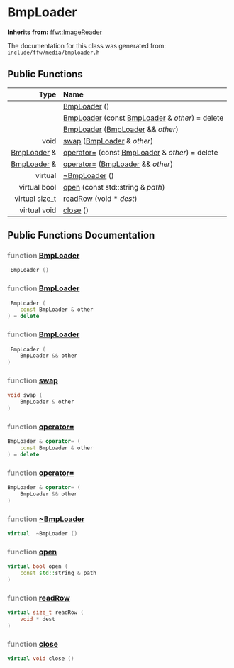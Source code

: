 BmpLoader
===================================


**Inherits from:** [ffw::ImageReader](ffw_ImageReader.html)

The documentation for this class was generated from: `include/ffw/media/bmploader.h`



## Public Functions

| Type | Name |
| -------: | :------- |
|   | [BmpLoader](#c5c545fc) ()  |
|   | [BmpLoader](#7533bc01) (const [BmpLoader](ffw_BmpLoader.html) & _other_) = delete  |
|   | [BmpLoader](#42fdbb67) ([BmpLoader](ffw_BmpLoader.html) && _other_)  |
|  void | [swap](#68edf10b) ([BmpLoader](ffw_BmpLoader.html) & _other_)  |
|  [BmpLoader](ffw_BmpLoader.html) & | [operator=](#319149e9) (const [BmpLoader](ffw_BmpLoader.html) & _other_) = delete  |
|  [BmpLoader](ffw_BmpLoader.html) & | [operator=](#69186e13) ([BmpLoader](ffw_BmpLoader.html) && _other_)  |
|  virtual  | [~BmpLoader](#aaed4bf7) ()  |
|  virtual bool | [open](#c6782eec) (const std::string & _path_)  |
|  virtual size_t | [readRow](#f64860ea) (void * _dest_)  |
|  virtual void | [close](#977d2baa) ()  |


## Public Functions Documentation

### <span style="opacity:0.5;">function</span> <a id="c5c545fc" href="#c5c545fc">BmpLoader</a>

```cpp
 BmpLoader () 
```



### <span style="opacity:0.5;">function</span> <a id="7533bc01" href="#7533bc01">BmpLoader</a>

```cpp
 BmpLoader (
    const BmpLoader & other
) = delete 
```



### <span style="opacity:0.5;">function</span> <a id="42fdbb67" href="#42fdbb67">BmpLoader</a>

```cpp
 BmpLoader (
    BmpLoader && other
) 
```



### <span style="opacity:0.5;">function</span> <a id="68edf10b" href="#68edf10b">swap</a>

```cpp
void swap (
    BmpLoader & other
) 
```



### <span style="opacity:0.5;">function</span> <a id="319149e9" href="#319149e9">operator=</a>

```cpp
BmpLoader & operator= (
    const BmpLoader & other
) = delete 
```



### <span style="opacity:0.5;">function</span> <a id="69186e13" href="#69186e13">operator=</a>

```cpp
BmpLoader & operator= (
    BmpLoader && other
) 
```



### <span style="opacity:0.5;">function</span> <a id="aaed4bf7" href="#aaed4bf7">~BmpLoader</a>

```cpp
virtual  ~BmpLoader () 
```



### <span style="opacity:0.5;">function</span> <a id="c6782eec" href="#c6782eec">open</a>

```cpp
virtual bool open (
    const std::string & path
) 
```



### <span style="opacity:0.5;">function</span> <a id="f64860ea" href="#f64860ea">readRow</a>

```cpp
virtual size_t readRow (
    void * dest
) 
```



### <span style="opacity:0.5;">function</span> <a id="977d2baa" href="#977d2baa">close</a>

```cpp
virtual void close () 
```





